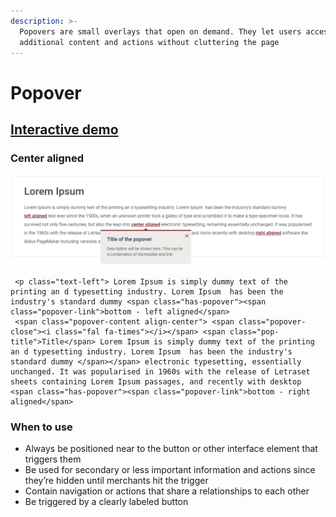 ```yaml
---
description: >-
  Popovers are small overlays that open on demand. They let users access
  additional content and actions without cluttering the page
---
```


# Popover

## [Interactive demo](http://cloud.crimsonlogic.com/2021/website/jds/v1/components.html#popover-wrapper)

### Center aligned

![](../.gitbook/assets/image%20%289%29.png)

```text
 <p class="text-left"> Lorem Ipsum is simply dummy text of the printing an d typesetting industry. Lorem Ipsum  has been the industry's standard dummy <span class="has-popover"><span class="popover-link">bottom - left aligned</span> 
 <span class="popover-content align-center"> <span class="popover-close"><i class="fal fa-times"></i></span> <span class="pop-title">Title</span> Lorem Ipsum is simply dummy text of the printing an d typesetting industry. Lorem Ipsum  has been the industry's standard dummy </span></span> electronic typesetting, essentially unchanged. It was popularised in 1960s with the release of Letraset sheets containing Lorem Ipsum passages, and recently with desktop <span class="has-popover"><span class="popover-link">bottom - right aligned</span>
```

### When to use

* Always be positioned near to the button or other interface element that triggers them
* Be used for secondary or less important information and actions since they’re hidden until merchants hit the trigger
* Contain navigation or actions that share a relationships to each other
* Be triggered by a clearly labeled button

